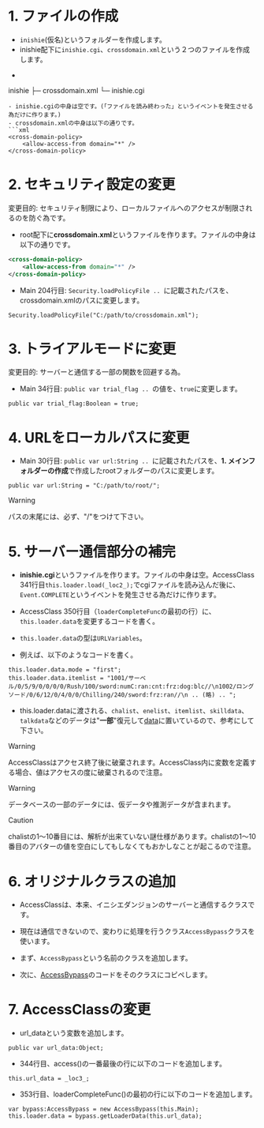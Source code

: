 # 1. ファイルの作成
- `inishie`(仮名)というフォルダーを作成します。
- inishie配下に`inishie.cgi`、`crossdomain.xml`という２つのファイルを作成します。
- ```
inishie
├─ crossdomain.xml
└─ inishie.cgi
```
- inishie.cgiの中身は空です。(「ファイルを読み終わった」というイベントを発生させる為だけに作ります。)
- crossdomain.xmlの中身は以下の通りです。
```xml
<cross-domain-policy>
    <allow-access-from domain="*" />
</cross-domain-policy>
```


# 2. セキュリティ設定の変更
変更目的: セキュリティ制限により、ローカルファイルへのアクセスが制限されるのを防ぐ為です。

- root配下に**crossdomain.xml**というファイルを作ります。ファイルの中身は以下の通りです。
```xml
<cross-domain-policy>
    <allow-access-from domain="*" />
</cross-domain-policy>
```
- Main 204行目: ```Security.loadPolicyFile .. ```に記載されたパスを、crossdomain.xmlのパスに変更します。
```as3
Security.loadPolicyFile("C:/path/to/crossdomain.xml");
```

# 3. トライアルモードに変更
変更目的: サーバーと通信する一部の関数を回避する為。
- Main 34行目: ```public var trial_flag .. ```の値を、```true```に変更します。
```as3
public var trial_flag:Boolean = true;
```

# 4. URLをローカルパスに変更
- Main 30行目: ```public var url:String .. ```に記載されたパスを、**1. メインフォルダーの作成**で作成したrootフォルダーのパスに変更します。
```as3
public var url:String = "C:/path/to/root/";
```
>[!WARNING]
>パスの末尾には、必ず、"/"をつけて下さい。


# 5. サーバー通信部分の補完

- **inishie.cgi**というファイルを作ります。ファイルの中身は空。AccessClass 341行目```this.loader.load(_loc2_);```でcgiファイルを読み込んだ後に、`Event.COMPLETE`というイベントを発生させる為だけに作ります。

- AccessClass 350行目（```loaderCompleteFunc```の最初の行）に、```this.loader.data```を変更するコードを書く。
- ```this.loader.data```の型は```URLVariables```。
- 例えば、以下のようなコードを書く。
```as3
this.loader.data.mode = "first";
this.loader.data.itemlist = "1001/サーベル/0/5/9/0/0/0/0/Rush/100/sword:numC:ran:cnt:frz:dog:blc//\n1002/ロングソード/0/6/12/0/4/0/0/Chilling/240/sword:frz:ran//\n .. (略) .. ";
```
- this.loader.dataに渡される、```chalist```、```enelist```、```itemlist```、```skilldata```、```talkdata```などのデータは"**一部**"復元して[data](/data)に置いているので、参考にして下さい。

>[!WARNING]
>AccessClassはアクセス終了後に破棄されます。AccessClass内に変数を定義する場合、値はアクセスの度に破棄されるので注意。

>[!WARNING]
>データベースの一部のデータには、仮データや推測データが含まれます。

>[!CAUTION]
>chalistの1～10番目には、解析が出来ていない謎仕様があります。chalistの1～10番目のアバターの値を空白にしてもしなくてもおかしなことが起こるので注意。

# 6. オリジナルクラスの追加
- AccessClassは、本来、イニシエダンジョンのサーバーと通信するクラスです。
- 現在は通信できないので、変わりに処理を行うクラス```AccessBypass```クラスを使います。

- まず、```AccessBypass```という名前のクラスを追加します。
- 次に、[AccessBypass](/src/AccessBypass.as)のコードをそのクラスにコピペします。

# 7. AccessClassの変更
- url_dataという変数を追加します。
```as3
public var url_data:Object;
```

- 344行目、access()の一番最後の行に以下のコードを追加します。
```as3
this.url_data = _loc3_;
```

- 353行目、loaderCompleteFunc()の最初の行に以下のコードを追加します。
```as3
var bypass:AccessBypass = new AccessBypass(this.Main);
this.loader.data = bypass.getLoaderData(this.url_data);
```
